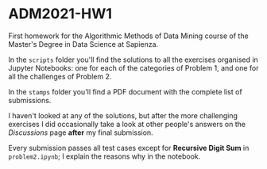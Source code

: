 # ADM2021-HW1
First homework for the Algorithmic Methods of Data Mining course of the Master's Degree in Data Science at Sapienza.

In the `scripts` folder you'll find the solutions to all the exercises organised in Jupyter Notebooks: one for each of the categories of Problem 1, and one for all the challenges of Problem 2.

In the `stamps` folder you'll find a PDF document with the complete list of submissions.

I haven't looked at any of the solutions, but after the more challenging exercises I did occasionally take a look at other people's answers on the *Discussions* page **after** my final submission.

Every submission passes all test cases except for **Recursive Digit Sum** in `problem2.ipynb`; I explain the reasons why in the notebook.
